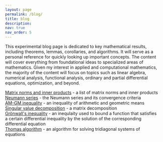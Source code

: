 ```yaml
---
layout: page
permalink: /blog/
title: blog
description:
nav: true
nav_order: 5
---
```


This experimental blog page is dedicated to key mathematical results, including theorems, lemmas, corollaries, and algorithms. It will serve as a personal reference for quickly looking up important concepts. The content will cover everything from foundational ideas to specialized areas of mathematics. Given my interest in applied and computational mathematics, the majority of the content will focus on topics such as linear algebra, numerical analysis, functional analysis, ordinary and partial differential equations, optimization, and beyond.

[Matrix norms and inner products](/blog/blog5) - a list of matrix norms and inner products  
[Neumann series](/blog/blog5) - the Neumann series and its convergence criteria  
[AM–GM inequality](/blog/blog4) - an inequality of arithmetic and geometric means  
[Singular value decomposition](/blog/blog3) - a matrix decomposition  
[Grönwall's inequality](/blog/blog2) - an inequlaity used to bound a function that satisfies a certain differential inequality by the solution of the corresponding differential equation    
[Thomas algorithm](/blog/blog1) - an algorithm for solving tridiagonal systems of equations  


